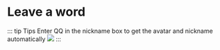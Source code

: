 # Leave a word

::: tip Tips
Enter QQ in the nickname box to get the avatar and nickname automatically ![](https://tb2.bdstatic.com/tb/editor/images/face/i_f28.png)
:::

<Valine></Valine>
